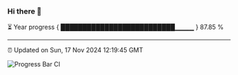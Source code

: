 ### Hi there 👋

⏳ Year progress { ██████████████████████████▁▁▁▁ } 87.85 %

---

⏰ Updated on Sun, 17 Nov 2024 12:19:45 GMT

![Progress Bar CI](https://github.com/code-lakshay/GitHub-Actions-Demo/workflows/Progress%20Bar%20CI/badge.svg)
